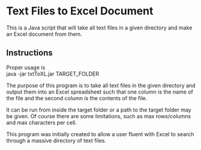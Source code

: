 # Text Files to Excel Document
This is a Java script that will take all text files in a given directory and make an Excel document from them.

## Instructions

Proper usage is  
java -jar txtToXL.jar TARGET_FOLDER

The purpose of this program is to take all text files in the given directory and output them into an Excel spreadsheet such that one column is the name of the file and the second column is the contents of the file.

It can be run from inside the target folder or a path to the target folder may be given. Of course there are some limitations, such as max rows/columns and max characters per cell.

This program was initially created to allow a user fluent with Excel to search through a massive directory of text files.
